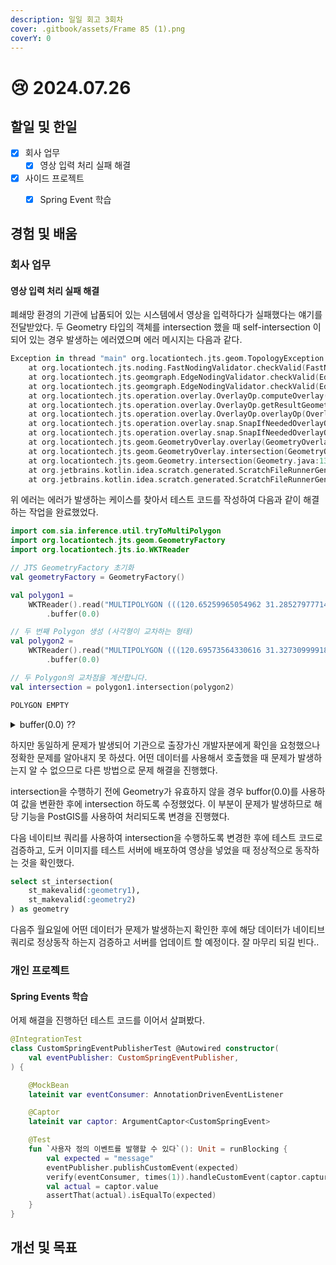 ```yaml
---
description: 일일 회고 3회차
cover: .gitbook/assets/Frame 85 (1).png
coverY: 0
---
```


# 😢 2024.07.26

## 할일 및 한일

* [x] 회사 업무
  * [x] 영상 입력 처리 실패 해결
* [x] 사이드 프로젝트
  * [x] Spring Event 학습



## 경험 및 배움

### 회사 업무

#### 영상 입력 처리 실패 해결

폐쇄망 환경의 기관에 납품되어 있는 시스템에서 영상을 입력하다가 실패했다는 얘기를 전달받았다. 두 Geometry 타입의 객체를 intersection 했을 때 self-intersection 이 되어 있는 경우 발생하는 에러였으며 에러 메시지는 다음과 같다.

```kotlin
Exception in thread "main" org.locationtech.jts.geom.TopologyException: found non-noded intersection between LINESTRING ( 120.65259965054962 31.285279777143465, 120.67974663557145 31.288251142146198 ) and LINESTRING ( 120.65273638403228 31.28526053475525, 120.6525866745773 31.28529679390149 ) [ (120.65263910444314, 31.2852840955574, NaN) ]
	at org.locationtech.jts.noding.FastNodingValidator.checkValid(FastNodingValidator.java:139)
	at org.locationtech.jts.geomgraph.EdgeNodingValidator.checkValid(EdgeNodingValidator.java:80)
	at org.locationtech.jts.geomgraph.EdgeNodingValidator.checkValid(EdgeNodingValidator.java:45)
	at org.locationtech.jts.operation.overlay.OverlayOp.computeOverlay(OverlayOp.java:229)
	at org.locationtech.jts.operation.overlay.OverlayOp.getResultGeometry(OverlayOp.java:181)
	at org.locationtech.jts.operation.overlay.OverlayOp.overlayOp(OverlayOp.java:84)
	at org.locationtech.jts.operation.overlay.snap.SnapIfNeededOverlayOp.getResultGeometry(SnapIfNeededOverlayOp.java:75)
	at org.locationtech.jts.operation.overlay.snap.SnapIfNeededOverlayOp.overlayOp(SnapIfNeededOverlayOp.java:37)
	at org.locationtech.jts.geom.GeometryOverlay.overlay(GeometryOverlay.java:76)
	at org.locationtech.jts.geom.GeometryOverlay.intersection(GeometryOverlay.java:119)
	at org.locationtech.jts.geom.Geometry.intersection(Geometry.java:1330)
	at org.jetbrains.kotlin.idea.scratch.generated.ScratchFileRunnerGenerated$ScratchFileRunnerGenerated.<init>(tmp.kt:15)
	at org.jetbrains.kotlin.idea.scratch.generated.ScratchFileRunnerGenerated.main(tmp.kt:20)
```



위 에러는 에러가 발생하는 케이스를 찾아서 테스트 코드를 작성하여 다음과 같이 해결하는 작업을 완료했었다.

```kotlin
import com.sia.inference.util.tryToMultiPolygon
import org.locationtech.jts.geom.GeometryFactory
import org.locationtech.jts.io.WKTReader

// JTS GeometryFactory 초기화
val geometryFactory = GeometryFactory()

val polygon1 =
    WKTReader().read("MULTIPOLYGON (((120.65259965054962 31.285279777143465, 120.67974663557145 31.288251142146198, 120.68831455911376 31.28918923620673, 120.70794961491976 31.282636365231323, 120.76374886330346 31.283832422390343, 120.78566214063716 31.282849157114605, 120.78727475541889 31.282211626764653, 120.7870154283358 31.28112971510409, 120.78159715214149 31.281396505875275, 120.7675993122942 31.282369818420804, 120.76620314875765 31.281048292763057, 120.7622268383381 31.282310090290256, 120.75562997396135 31.281939054121096, 120.74886389782327 31.28171655444499, 120.74540558497365 31.28169741706209, 120.73917835062895 31.28125748233043, 120.73308266356383 31.281259760653278, 120.70952760230696 31.279938436718577, 120.70172330921004 31.281048754102418, 120.690769367383 31.283502308101333, 120.68806834503596 31.285431202279767, 120.67784877635694 31.28510197877543, 120.66475600163066 31.284907044197734, 120.65301591965225 31.28423244481776, 120.65273638403228 31.28526053475525, 120.6525866745773 31.28529679390149, 120.6525866745773 31.28529679390149, 120.65259965054962 31.285279777143465)))").tryToMultiPolygon()
        .buffer(0.0)

// 두 번째 Polygon 생성 (사각형이 교차하는 형태)
val polygon2 =
    WKTReader().read("MULTIPOLYGON (((120.69573564330616 31.327309999189573, 120.69612595247793 31.327308370013657, 120.69718722428661 31.325717255890233, 120.69808270409025 31.325368971486622, 120.70169963540822 31.325569380113155, 120.70516017403206 31.325597389289385, 120.70689764247813 31.324660350571925, 120.75542191932003 31.329295587119677, 120.75550805594263 31.328123043584245, 120.72823987922153 31.325796147944697, 120.70711040566125 31.323744401744424, 120.70573841638927 31.324149119597184, 120.70488267408774 31.32470010686361, 120.69776330474302 31.32476569478398, 120.69647748854426 31.325444487565747, 120.69566285003579 31.326380456642895, 120.69573564330616 31.327309999189573)))").tryToMultiPolygon()
        .buffer(0.0)

// 두 Polygon의 교차점을 계산합니다.
val intersection = polygon1.intersection(polygon2)

```

```kotlin
POLYGON EMPTY
```

<details>

<summary>buffer(0.0) ??</summary>

코드에서 `buffer(0.0)`을 호출하는 부분은 JTS (Java Topology Suite) 라이브러리의 **`Geometry`** 객체에 대해 버퍼 연산을 수행하는 부분입니다.   **`buffer()`** 메서드는 주어진 지오메트리 주변에 지정된 거리만큼의 버퍼 영역을 생성합니다. 이 경우, 버퍼 거리로 `0.0`이 지정되어 있습니다.

#### **`buffer(0.0)`의 목적과 작동 원리:**

* **목적**: `buffer(0.0)`을 사용하는 주된 목적은 지오메트리의 간소화(simplification) 또는 정규화(normalization)를 수행하여 작은 기하학적 불규칙성이나 자기 교차(self-intersections) 같은 문제를 해결하는 것입니다. 이러한 문제들은 종종 지오메트리를 처리하거나 공간 분석을 수행할 때 오류의 원인이 됩니다.
* **작동 원리**: **`buffer(0.0)`** 호출은 지오메트리에 0의 거리만큼 버퍼를 추가합니다. 즉, 실제로 지오메트리의 크기를 변경하지 않습니다. 그러나 이 과정에서 JTS 라이브러리는 지오메트리의 내부 구조를 다시 계산하게 됩니다. 이는 지오메트리의 불규칙성을 제거하고, 깨끗하고 정확한 지오메트리 표현을 확보하는 효과가 있습니다. 특히, 자기 교차나 매우 가까운 선분들이 서로 '스냅(snap)'되어 더 일관성 있는 구조로 정렬될 수 있습니다.

#### **사용 사례:**

* **자기 교차 제거**: 폴리곤이나 라인스트링이 자기 자신과 교차하는 경우, 이를 해결하기 위해 사용될 수 있습니다.
* **작은 불규칙성 수정**: 지오메트리의 경계에 매우 작은 불규칙성이 있을 때, 이를 평활화하여 보다 정규화된 형태로 만들 수 있습니다.
* **로버스팅(robustness) 향상**: 공간 연산 중 발생할 수 있는 작은 오류나 불안정성을 줄여, 연산의 안정성을 향상시킬 수 있습니다.

`buffer(0.0)`는 지오메트리를 변경하지 않는 것처럼 보이지만, 실제로는 내부적으로 지오메트리를 '정리'하고, 오류 가능성을 줄이는 데 도움이 됩니다. 그러나 모든 경우에 이 방법이 적합한 것은 아니며, 특히 큰 지오메트리 데이터셋을 처리할 때는 성능 저하를 초래할 수 있으므로 주의가 필요합니다.

</details>



하지만 동일하게 문제가 발생되어 기관으로 출장가신 개발자분에게 확인을 요청했으나 정확한 문제를 알아내지 못 하셨다. 어떤 데이터를 사용해서 호출했을 때 문제가 발생하는지 알 수 없으므로 다른 방법으로 문제 해결을 진행했다.

intersection을 수행하기 전에 Geometry가 유효하지 않을 경우 buffor(0.0)를 사용하여 값을 변환한 후에 intersection 하도록 수정했었다. 이 부분이 문제가 발생하므로 해당 기능을 PostGIS를 사용하여 처리되도록 변경을 진행했다.

다음 네이티브 쿼리를 사용하여 intersection을 수행하도록 변경한 후에 테스트 코드로 검증하고, 도커 이미지를 테스트 서버에 배포하여 영상을 넣었을 때 정상적으로 동작하는 것을 확인했다.

```sql
select st_intersection(
    st_makevalid(:geometry1), 
    st_makevalid(:geometry2)
) as geometry
```



다음주 월요일에 어떤 데이터가 문제가 발생하는지 확인한 후에 해당 데이터가 네이티브 쿼리로 정상동작 하는지 검증하고 서버를 업데이트 할 예정이다. 잘 마무리 되길 빈다..



### 개인 프로젝트

#### Spring Events 학습

어제 해결을 진행하던 테스트 코드를 이어서 살펴봤다.

```kotlin
@IntegrationTest
class CustomSpringEventPublisherTest @Autowired constructor(
    val eventPublisher: CustomSpringEventPublisher,
) {

    @MockBean
    lateinit var eventConsumer: AnnotationDrivenEventListener

    @Captor
    lateinit var captor: ArgumentCaptor<CustomSpringEvent>

    @Test
    fun `사용자 정의 이벤트를 발행할 수 있다`(): Unit = runBlocking {
        val expected = "message"
        eventPublisher.publishCustomEvent(expected)
        verify(eventConsumer, times(1)).handleCustomEvent(captor.capture())
        val actual = captor.value
        assertThat(actual).isEqualTo(expected)
    }
}
```



## 개선 및 목표



